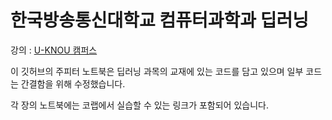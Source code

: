 # 한국방송통신대학교 컴퓨터과학과 딥러닝

강의 : [U-KNOU 캠퍼스](https://ucampus.knou.ac.kr/ekp/user/course/initUCRCourse.sdo?sbjtId=KNOU2064001&cntsId=KNOU2064)

이 깃허브의 주피터 노트북은 딥러닝 과목의 교재에 있는 코드를 담고 있으며 일부 코드는 간결함을 위해 수정했습니다.

각 장의 노트북에는 코랩에서 실습할 수 있는 링크가 포함되어 있습니다.
